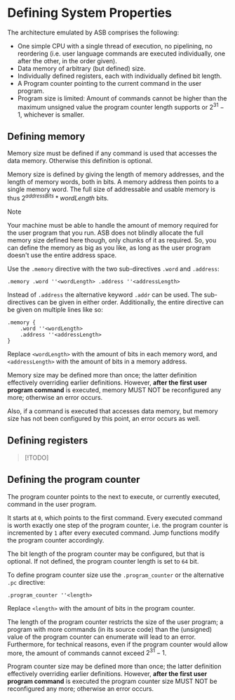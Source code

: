 # Defining System Properties
The architecture emulated by ASB comprises the following:
- One simple CPU with a single thread of execution, no pipelining, no reordering (i.e. user language commands are executed individually, one after the other, in the order given).
- Data memory of arbitrary (but defined) size.
- Individually defined registers, each with individually defined bit length.
- A Program counter pointing to the current command in the user program.
- Program size is limited: Amount of commands cannot be higher than the maximum unsigned value the program counter length supports or $2^{31} - 1$, whichever is smaller.

## Defining memory
Memory size must be defined if any command is used that accesses the data memory. Otherwise this definition is optional.

Memory size is defined by giving the length of memory addresses, and the length of memory words, both in bits. A memory address then points to a single memory word. The full size of addressable and usable memory is thus $2^{addressBits} * wordLength$ bits.
> [!NOTE]
> Your machine must be able to handle the amount of memory required for the user program that you run. ASB does not blindly allocate the full memory size defined here though, only chunks of it as required. So, you can define the memory as big as you like, as long as the user program doesn't use the entire address space.

Use the `.memory` directive with the two sub-directives `.word` and `.address`:

```
.memory .word ''<wordLength> .address ''<addressLength>
```

Instead of `.address` the alternative keyword `.addr` can be used. The sub-directives can be given in either order. Additionally, the entire directive can be given on multiple lines like so:

```
.memory {
    .word ''<wordLength>
    .address ''<addressLength>
}
```

Replace `<wordLength>` with the amount of bits in each memory word, and `<addressLength>` with the amount of bits in a memory address.

Memory size may be defined more than once; the latter definition effectively overriding earlier definitions. However, **after the first user program command** is executed, memory MUST NOT be reconfigured any more; otherwise an error occurs.

Also, if a command is executed that accesses data memory, but memory size has not been configured by this point, an error occurs as well.

## Defining registers
>[!TODO]

## Defining the program counter
The program counter points to the next to execute, or currently executed, command in the user program.

It starts at `0`, which points to the first command. Every executed command is worth exactly one step of the program counter, i.e. the program counter is incremented by `1` after every executed command. Jump functions modify the program counter accordingly.

The bit length of the program counter may be configured, but that is optional. If not defined, the program counter length is set to `64` bit.

To define program counter size use the `.program_counter` or the alternative `.pc` directive:

```
.program_counter ''<length>
```
Replace `<length>` with the amount of bits in the program counter.

The length of the program counter restricts the size of the user program; a program with more commands (in its source code) than the (unsigned) value of the program counter can enumerate will lead to an error. Furthermore, for technical reasons, even if the program counter would allow more, the amount of commands cannot exceed $2^{31} - 1$.

Program counter size may be defined more than once; the latter definition effectively overriding earlier definitions. However, **after the first user program command** is executed the program counter size MUST NOT be reconfigured any more; otherwise an error occurs.

